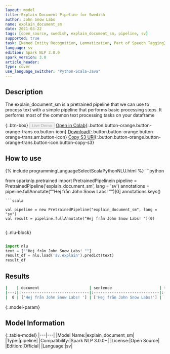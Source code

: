 ```yaml
---
layout: model
title: Explain Document Pipeline for Swedish
author: John Snow Labs
name: explain_document_sm
date: 2021-03-22
tags: [open_source, swedish, explain_document_sm, pipeline, sv]
supported: true
task: [Named Entity Recognition, Lemmatization, Part of Speech Tagging]
language: sv
edition: Spark NLP 3.0.0
spark_version: 3.0
article_header:
type: cover
use_language_switcher: "Python-Scala-Java"
---
```


## Description

The explain_document_sm is a pretrained pipeline that we can use to process text with a simple pipeline that performs basic processing steps.
It performs most of the common text processing tasks on your dataframe

{:.btn-box}
<button class="button button-orange" disabled>Live Demo</button>
[Open in Colab](https://colab.research.google.com/github/JohnSnowLabs/spark-nlp-workshop/blob/2da56c087da53a2fac1d51774d49939e05418e57/jupyter/annotation/english/explain-document-dl/Explain%20Document%20DL.ipynb){:.button.button-orange.button-orange-trans.co.button-icon}
[Download](https://s3.amazonaws.com/auxdata.johnsnowlabs.com/public/models/explain_document_sm_sv_3.0.0_3.0_1616428447759.zip){:.button.button-orange.button-orange-trans.arr.button-icon}
[Copy S3 URI](s3://auxdata.johnsnowlabs.com/public/models/explain_document_sm_sv_3.0.0_3.0_1616428447759.zip){:.button.button-orange.button-orange-trans.button-icon.button-copy-s3}

## How to use



<div class="tabs-box" markdown="1">
{% include programmingLanguageSelectScalaPythonNLU.html %}
```python

from sparknlp.pretrained import PretrainedPipelinein
pipeline = PretrainedPipeline('explain_document_sm', lang = 'sv')
annotations =  pipeline.fullAnnotate(""Hej från John Snow Labs! "")[0]
annotations.keys()

```
```scala

val pipeline = new PretrainedPipeline("explain_document_sm", lang = "sv")
val result = pipeline.fullAnnotate("Hej från John Snow Labs! ")(0)


```

{:.nlu-block}
```python

import nlu
text = [""Hej från John Snow Labs! ""]
result_df = nlu.load('sv.explain').predict(text)
result_df

```
</div>

## Results

```bash
|    | document                      | sentence                     | token                                    | lemma                                    | pos                                        | embeddings                   | ner                                   | entities            |
|---:|:------------------------------|:-----------------------------|:-----------------------------------------|:-----------------------------------------|:-------------------------------------------|:-----------------------------|:--------------------------------------|:--------------------|
|  0 | ['Hej från John Snow Labs! '] | ['Hej från John Snow Labs!'] | ['Hej', 'från', 'John', 'Snow', 'Labs!'] | ['Hej', 'från', 'John', 'Snow', 'Labs!'] | ['NOUN', 'ADP', 'PROPN', 'PROPN', 'PROPN'] | [[0.0306969992816448,.,...]] | ['O', 'O', 'B-PER', 'I-PER', 'I-PER'] | ['John Snow Labs!'] |
```

{:.model-param}
## Model Information

{:.table-model}
|---|---|
|Model Name:|explain_document_sm|
|Type:|pipeline|
|Compatibility:|Spark NLP 3.0.0+|
|License:|Open Source|
|Edition:|Official|
|Language:|sv|